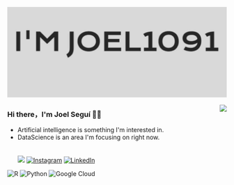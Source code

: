 <p align="center">
  <img alig src="https://github.com/joel1091/joel1091/blob/main/about.gif" />
</p>

<img align="right" src="https://github-readme-stats.vercel.app/api?username=joel1091&show_icons=true&icon_color=CE1D2D&text_color=718096&bg_color=00000000&hide_title=true&hide_border=true" />

### Hi there，I'm Joel Seguí 🙋‍♂️

- Artificial intelligence is something I'm interested in.
- DataScience is an area I'm focusing on right now. <br> <br><br>
[![](https://visitcount.itsvg.in/api?id=joel1091&icon=0&color=2)](https://visitcount.itsvg.in)
[![Instagram](https://img.shields.io/badge/Instagram-%23E4405F.svg?logo=Instagram&logoColor=white)](https://instagram.com/joelsf_pdg) [![LinkedIn](https://img.shields.io/badge/LinkedIn-%230077B5.svg?logo=linkedin&logoColor=white)](https://linkedin.com/in/https://www.linkedin.com/in/joel-segui-far-68232a298/) 


![R](https://img.shields.io/badge/r-%23276DC3.svg?style=for-the-badge&logo=r&logoColor=white) ![Python](https://img.shields.io/badge/python-3670A0?style=for-the-badge&logo=python&logoColor=ffdd54) ![Google Cloud](https://img.shields.io/badge/Google%20Cloud-%234285F4.svg?style=for-the-badge&logo=google-cloud&logoColor=white)

